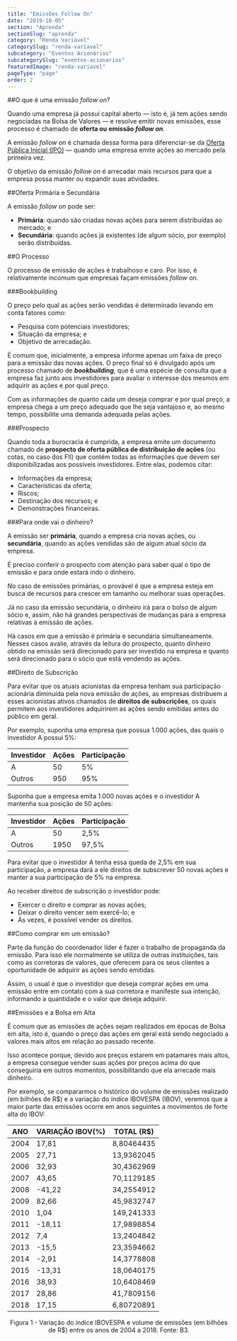 ```yaml
---
title: "Emissões Follow On"
date: "2019-10-05"
section: "Aprenda"
sectionSlug: "aprenda"
category: "Renda Variável"
categorySlug: "renda-variavel"
subcategory: "Eventos Acionários"
subcategorySlug: "eventos-acionarios"
featuredImage: "renda-variavel"
pageType: "page"
order: 2
---
```


##O que é uma emissão *follow on*?

Quando uma empresa já possui capital aberto — isto é, já tem ações sendo negociadas na Bolsa de Valores — e resolve emitir novas emissões, esse processo é chamado de **oferta ou emissão *follow on***.

A emissão *follow on* é chamada dessa forma para diferenciar-se da [Oferta Pública Inicial (IPO)](/renda-variavel/eventos-acionarios/ipo) — quando uma empresa emite ações ao mercado pela primeira vez. 

O objetivo da emissão *follow on* é arrecadar mais recursos para que a empresa possa manter ou expandir suas atividades.

##Oferta Primária e Secundária

A emissão *follow on* pode ser:

- **Primária**: quando são criadas novas ações para serem distribuídas ao mercado; e
- **Secundária**: quando ações já existentes (de algum sócio, por exemplo) serão distribuídas. 

##O Processo

O processo de emissão de ações é trabalhoso e caro. Por isso, é relativamente incomum que empresas façam emissões *follow on*.

###Bookbuilding

O preço pelo qual as ações serão vendidas é determinado levando em conta fatores como:

- Pesquisa com potenciais investidores;
- Situação da empresa; e
- Objetivo de arrecadação.

É comum que, inicialmente, a empresa informe apenas um faixa de preço para a emissão das novas ações. O preço final só é divulgado após um processo chamado de ***bookbuilding***, que é uma espécie de consulta que a empresa faz junto aos investidores para avaliar o interesse dos mesmos em adquirir as ações e por qual preço.

Com as informações de quanto cada um deseja comprar e por qual preço, a empresa chega a um preço adequado que lhe seja vantajoso e, ao mesmo tempo, possibilite uma demanda adequada pelas ações.

###Prospecto


Quando toda a burocracia é cumprida, a empresa emite um documento chamado de **prospecto de oferta pública de distribuição de ações** (ou cotas, no caso dos FII) que contém todas as informações que devem ser disponibilizadas aos possíveis investidores. Entre elas, podemos citar:

- Informações da empresa;
- Características da oferta;
- Riscos;
- Destinação dos recursos; e
- Demonstrações financeiras.

###Para onde vai o dinheiro?

A emissão ser **primária**, quando a empresa cria novas ações, ou **secundária**, quando as ações vendidas são de algum atual sócio da empresa.

É preciso conferir o prospecto com atenção para saber qual o tipo de emissão e para onde estará indo o dinheiro. 

No caso de emissões primárias, o provável é que a empresa esteja em busca de recursos para crescer em tamanho ou melhorar suas operações. 

Já no caso da emissão secundária, o dinheiro irá para o bolso de algum sócio e, assim, não há grandes perspectivas de mudanças para a empresa relativas à emissão de ações.

Há casos em que a emissão é primária e secundária simultaneamente. Nesses casos avalie, através da leitura do prospecto, quanto dinheiro obtido na emissão será direcionado para ser investido na empresa e quanto será direcionado para o sócio que está vendendo as ações.

##Direito de Subscrição

Para evitar que os atuais acionistas da empresa tenham sua participação acionária diminuída pela nova emissão de ações, as empresas distribuem a esses acionistas ativos chamados de **direitos de subscrições**, os quais permitem aos investidores adquirirem as ações sendo emitidas antes do público em geral.

Por exemplo, suponha uma empresa que possua 1.000 ações, das quais o investidor A possui 5%:

| Investidor | Ações | Participação |
|------------|-------|--------------|
| A          | 50    | 5%           |
| Outros     | 950   | 95%          |

Suponha que a empresa emita 1.000 novas ações e o investidor A mantenha sua posição de 50 ações:

| Investidor | Ações | Participação |
|------------|-------|--------------|
| A          | 50    | 2,5%         |
| Outros     | 1950  | 97,5%        |

Para evitar que o investidor A tenha essa queda de 2,5% em sua participação, a empresa dará a ele direitos de subscrever 50 novas ações e manter a sua participação de 5% na empresa.

Ao receber direitos de subscrição o investidor pode:

- Exercer o direito e comprar as novas ações;
- Deixar o direito vencer sem exercê-lo; e
- Ás vezes, é possível vender os direitos.

##Como comprar em um emissão?

Parte da função do coordenador líder é fazer o trabalho de propaganda da emissão. Para isso ele normalmente se utiliza de outras instituições, tais como as corretoras de valores, que oferecem para os seus clientes a oportunidade de adquirir as ações sendo emitidas.

Assim, o usual é que o investidor que deseja comprar ações em uma emissão entre em contato com a sua corretora e manifeste sua intenção, informando a quantidade e o valor que deseja adquirir.

##Emissões e a Bolsa em Alta

É comum que as emissões de ações sejam realizados em épocas de Bolsa em alta, isto é, quando o preço das ações em geral está sendo negociado a valores mais altos em relação ao passado recente.

Isso acontece porque, devido aos preços estarem em patamares mais altos, a empresa consegue vender suas ações por preços acima do que conseguiria em outros momentos, possibilitando que ela arrecade mais dinheiro.

Por exemplo, se compararmos o histórico do volume de emissões realizado (em bilhões de R$) e a variação do índice IBOVESPA (IBOV), veremos que a maior parte das emissões ocorre em anos seguintes a movimentos de forte alta do IBOV:

| ANO  | VARIAÇÃO IBOV(%) | TOTAL (R$) |
|------|------------------|------------|
| 2004 | 17,81            | 8,80464435 |
| 2005 | 27,71            | 13,9362045 |
| 2006 | 32,93            | 30,4362969 |
| 2007 | 43,65            | 70,1129185 |
| 2008 | -41,22           | 34,2554912 |
| 2009 | 82,66            | 45,9832747 |
| 2010 | 1,04             | 149,241333 |
| 2011 | -18,11           | 17,9898854 |
| 2012 | 7,4              | 13,2404842 |
| 2013 | -15,5            | 23,3594662 |
| 2014 | -2,91            | 14,3778808 |
| 2015 | -13,31           | 18,0640175 |
| 2016 | 38,93            | 10,6408469 |
| 2017 | 28,86            | 41,7809156 |
| 2018 | 17,15            | 6,80720891 |

<p class="legenda" style="text-align:center">Figura 1 - Variação do índice IBOVESPA e volume de emissões (em bilhões de R$) entre os anos de 2004 a 2018. Fonte: B3.</p>